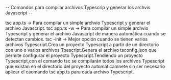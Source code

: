 -- Comandos para compilar archivos Typescrip y generar los archvis Javascript --

tsc app.ts -> Para compilar un simple archvio Typescript y generar el archivo Javascript.
tsc app.ts -w -> Para compilar un simple archvio Typescript y generar el archivo Javascript de manera automática cuando se detectan cambios.
tsc -init -> Mejor opción cuando se tienen varios archivos Typescript.Crea un proyecto Typescript a partir de un directorio con uno o varios archivos Tpescript.Genera el archivo tsconfig.json que permite configurar el proyecto Typescript.Tendiendo un proyecto Typescript,con el comando tsc se compilarán todos los archivos Typescript que existan en el directorio del proyecto automáticamnete sin ser necesario aplicar el caomando tsc app.ts para cada archivo Typescript.
